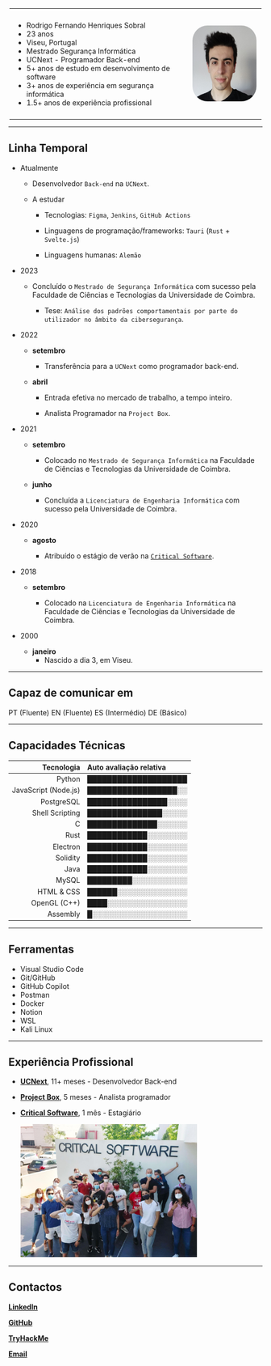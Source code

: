 <style>
  .header_table {
    border-collapse: collapse;
    max-width: 500px;
    margin: 0 auto;
  }
  .profile_moldure {
    border: 0;
    padding: 10px;
  }
  #profile_pic {
    border-radius: 30px;
    width: 150px;
    height: 150px;
  }
  #critical_pic {
    width: 350px;
  }
</style>

<table class="header_table" style="border-collapse: collapse; max-width: 500px; margin: 0 auto;">
  <tr>
    <td class="profile_moldure" style="border: 0; padding: 10px;">
		<ul>
			<li>Rodrigo Fernando Henriques Sobral</li>
			<li>23 anos</li>
			<li>Viseu, Portugal</li>
			<li>Mestrado Segurança Informática</li>
			<li>UCNext - Programador Back-end</li>
			<li>5+ anos de estudo em desenvolvimento de software</li>
			<li>3+ anos de experiência em segurança informática</li>
			<li>1.5+ anos de experiência profissional</li>
		</ul>
	</td>
    <td class="profile_moldure" style="border: 0; padding: 10px;">
		<img id="profile_pic" style="border-radius: 30px; width: 150px; height: 150px;" src="images/pictures/portrait.jpg"/>
	</td>
  </tr>
</table>

---

## Linha Temporal

- Atualmente

  - Desenvolvedor `Back-end` na `UCNext`.

  - A estudar

    - Tecnologias: `Figma`, `Jenkins`, `GitHub Actions`
    
    - Linguagens de programação/frameworks: `Tauri` (`Rust` + `Svelte.js`)
  
    - Linguagens humanas: `Alemão`

- 2023

  - Concluído o `Mestrado de Segurança Informática` com sucesso pela Faculdade de Ciências e Tecnologias da Universidade de Coimbra.

    - Tese: `Análise dos padrões comportamentais por parte do utilizador no âmbito da cibersegurança`.

- 2022

  - **setembro**

    - Transferência para a `UCNext` como programador back-end.

  - **abril**

    - Entrada efetiva no mercado de trabalho, a tempo inteiro.

    - Analista Programador na `Project Box`.

- 2021

  - **setembro**

    - Colocado no `Mestrado de Segurança Informática` na Faculdade de Ciências e Tecnologias da Universidade de Coimbra.

  - **junho**

    - Concluída a `Licenciatura de Engenharia Informática` com sucesso pela Universidade de Coimbra.

- 2020

  - **agosto**

    - Atribuído o estágio de verão na [`Critical Software`](https://www.criticalsoftware.com/pt).

- 2018

  - **setembro**

    - Colocado na `Licenciatura de Engenharia Informática` na Faculdade de Ciências e Tecnologias da Universidade de Coimbra.

- 2000

  - **janeiro**
    - Nascido a dia 3, em Viseu.

---

## Capaz de comunicar em

<tr>
	<td>PT (Fluente)</td>
	<td>EN (Fluente)</td>
	<td>ES (Intermédio)</td>
	<td>DE (Básico)</td>
</tr>

---

## Capacidades Técnicas

|           Tecnologia | Auto avaliação relativa |
| -------------------: | :---------------------- |
|               Python | ████████████████████    |
| JavaScript (Node.js) | ██████████████████░░    |
|           PostgreSQL | ████████████████░░░░    |
|      Shell Scripting | ███████████████░░░░░    |
|                    C | ██████████████░░░░░░    |
|                 Rust | ████████████░░░░░░░░    |
|             Electron | ████████████░░░░░░░░    |
|             Solidity | ████████████░░░░░░░░    |
|                 Java | ████████████░░░░░░░░    |
|                MySQL | █████████░░░░░░░░░░░    |
|           HTML & CSS | ██████░░░░░░░░░░░░░░    |
|         OpenGL (C++) | ████░░░░░░░░░░░░░░░░    |
|             Assembly | █░░░░░░░░░░░░░░░░░░░    |

---

## Ferramentas

- Visual Studio Code
- Git/GitHub
- GitHub Copilot
- Postman
- Docker
- Notion
- WSL
- Kali Linux

---

## Experiência Profissional

- [**UCNext**](https://ucnext.pt), 11+ meses - Desenvolvedor Back-end

- [**Project Box**](https://projectbox.pt), 5 meses - Analista programador

- [**Critical Software**](https://criticalsoftware.com/pt), 1 mês - Estagiário

  <img id="critical_pic" style="width: 350px;" src="images/pictures/criticalsoftware.jpg" alt="Critical Software"/>
 
___

## Contactos

[**LinkedIn**](https://linkedin.com/in/rodrigo-sobral-378080151/)

[**GitHub**](https://github.com/RodrigoSobral2000)

[**TryHackMe**](https://tryhackme.com/p/RodrigoSobral)

[**Email**](mailto:rodrigosobral@sapo.pt)
